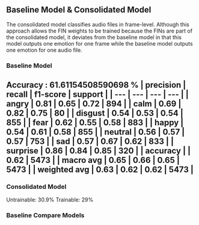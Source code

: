 ## Baseline Model & Consolidated Model

The consolidated model classifies audio files in frame-level. Although this approach allows the FIN weights to be trained because the FINs are part of the consolidated model, it deviates from the baseline model in that this model outputs one emotion for one frame while the baseline model outputs one emotion for one audio file.
### Baseline Model
Accuracy :  61.61154508590698 %
| precision | recall | f1-score | support |
| --- | --- | --- | --- |
| angry | 0.81 | 0.65 | 0.72 | 894 |
| calm | 0.69 | 0.82 | 0.75 | 80 |
| disgust | 0.54 | 0.53 | 0.54 | 855 |
| fear | 0.62 | 0.55 | 0.58 | 883 |
| happy | 0.54 | 0.61 | 0.58 | 855 |
| neutral | 0.56 | 0.57 | 0.57 | 753 |
| sad | 0.57 | 0.67 | 0.62 | 833 |
| surprise | 0.86 | 0.84 | 0.85 | 320 |
| accuracy |  | 0.62 | 5473 |
| macro avg | 0.65 | 0.66 | 0.65 | 5473 |
| weighted avg | 0.63 | 0.62 | 0.62 | 5473 |
---
### Consolidated Model
Untrainable: 30.9%
Trainable: 29%

### Baseline Compare Models
